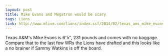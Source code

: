 ```yaml
---
layout: post
title: Mike Evans and Megatron would be scary
tags: Lions
link: http://www.mlive.com/lions/index.ssf/2014/02/texas_ams_mike_evans_solidifie.html
---
```


Texas A&M's Mike Evans is 6'5", 231 pounds and comes with no baggage.  Compare that to the last few WRs the Lions have drafted and this looks like a no brainer if Sammy Watkins is off the board.
